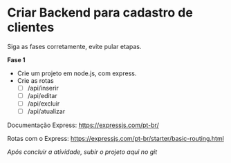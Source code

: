 # Criar Backend para cadastro de clientes

Siga as fases corretamente, evite pular etapas.

**Fase 1**

- Crie um projeto em node.js, com express.
- Crie as rotas 
	 - [ ] /api/inserir
	 - [ ] /api/editar
	 - [ ] /api/excluir
	 - [ ] /api/atualizar

Documentação Express: https://expressjs.com/pt-br/

Rotas com o Express: https://expressjs.com/pt-br/starter/basic-routing.html

*Após concluir a atividade, subir o projeto aqui no git*
